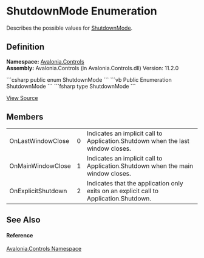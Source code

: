 # ShutdownMode Enumeration


Describes the possible values for <a href="P_Avalonia_Controls_ApplicationLifetimes_IClassicDesktopStyleApplicationLifetime_ShutdownMode">ShutdownMode</a>.



## Definition
**Namespace:** <a href="N_Avalonia_Controls">Avalonia.Controls</a>  
**Assembly:** Avalonia.Controls (in Avalonia.Controls.dll) Version: 11.2.0

<Tabs groupId="api-code-preview">
<TabItem value="csharp" label="C#">
```csharp
public enum ShutdownMode
```
</TabItem>
<TabItem value="vb" label="VB">
```vb
Public Enumeration ShutdownMode
```
</TabItem>
<TabItem value="fsharp" label="F#">
```fsharp
type ShutdownMode
```
</TabItem>
</Tabs>



<a href="https://github.com/AvaloniaUI/Avalonia/tree/master/src/Avalonia.Controls/ShutdownMode.cs" title="View the source code">View Source</a>



## Members
<table>
<tr>
<td>OnLastWindowClose</td>
<td>0</td>
<td>Indicates an implicit call to Application.Shutdown when the last window closes.</td>
</tr>
<tr>
<td>OnMainWindowClose</td>
<td>1</td>
<td>Indicates an implicit call to Application.Shutdown when the main window closes.</td>
</tr>
<tr>
<td>OnExplicitShutdown</td>
<td>2</td>
<td>Indicates that the application only exits on an explicit call to Application.Shutdown.</td>
</tr>
</table>

## See Also


#### Reference
<a href="N_Avalonia_Controls">Avalonia.Controls Namespace</a>  

